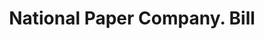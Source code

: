 ---
doi: 10.7916/D8SX7R5G
date_other: '1920'
date_other_textual: 1920-1929
form: printed ephemera
genre:
- Invoices
name:
- National Paper Company
object_in_context_url: https://biggert.cul.columbia.edu/items/view/ave_biggert_00114
subject_hierarchical_geographic:
- Atlanta, Georgia, United States
subject_name:
- National Paper Company
title: National Paper Company. Bill
sort_title: National Paper Company. Bill
call_number: ave_biggert_00114
coordinates:
- 33.755,-84.39
pid: ave_biggert_00114
identifiers: ave_biggert_00114
thumbnail: https://derivativo-2.library.columbia.edu/iiif/2/ldpd:342813/full/!256,256/0/native.jpg
permalink: "/biggert/ave_biggert_00114/"
layout: iiif-image-page
---